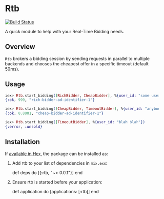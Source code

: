 # Rtb

[![Build Status](https://travis-ci.org/keichan34/rtb.svg?branch=master)](https://travis-ci.org/keichan34/rtb)

A quick module to help with your Real-Time Bidding needs.

## Overview

`Rtb` brokers a bidding session by sending requests in parallel to multiple
backends and chooses the cheapest offer in a specific timeout (default 50ms).

## Usage

```elixir
iex> Rtb.start_bidding([RichBidder, CheapBidder], %{user_id: "some user identifier", other_data: "hello"})
{:ok, 999, "rich-bidder-ad-identifier-1"}

iex> Rtb.start_bidding([CheapBidder, TimeoutBidder], %{user_id: "anybody"})
{:ok, 0.0001, "cheap-bidder-ad-identifier-1"}

iex> Rtb.start_bidding([TimeoutBidder], %{user_id: "blah blah"})
{:error, :unsold}
```

## Installation

If [available in Hex](https://hex.pm/docs/publish), the package can be installed as:

  1. Add rtb to your list of dependencies in `mix.exs`:

        def deps do
          [{:rtb, "~> 0.0.1"}]
        end

  2. Ensure rtb is started before your application:

        def application do
          [applications: [:rtb]]
        end
